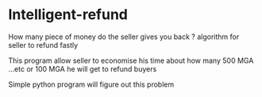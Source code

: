 # Intelligent-refund
How many piece of money do the seller gives you back ? algorithm for seller to refund fastly<br>

This program allow seller to economise his time about how many 500 MGA ...etc or 100 MGA he will get to refund buyers</br> 

Simple python program will figure out this problem
